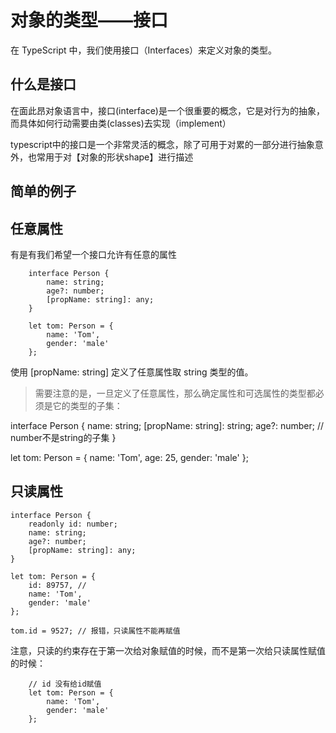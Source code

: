 # 对象的类型——接口
在 TypeScript 中，我们使用接口（Interfaces）来定义对象的类型。

## 什么是接口

在面此昂对象语言中，接口(interface)是一个很重要的概念，它是对行为的抽象，而具体如何行动需要由类(classes)去实现（implement）

typescript中的接口是一个非常灵活的概念，除了可用于对累的一部分进行抽象意外，也常用于对【对象的形状shape】进行描述

## 简单的例子


## 任意属性

有是有我们希望一个接口允许有任意的属性
```
    interface Person {
        name: string;
        age?: number;
        [propName: string]: any;
    }

    let tom: Person = {
        name: 'Tom',
        gender: 'male'
    };
```
使用 [propName: string] 定义了任意属性取 string 类型的值。

> 需要注意的是，一旦定义了任意属性，那么确定属性和可选属性的类型都必须是它的类型的子集：

interface Person {
    name: string;
    [propName: string]: string;
    age?: number; // number不是string的子集
}

let tom: Person = {
    name: 'Tom',
    age: 25,
    gender: 'male'
};

## 只读属性

```
interface Person {
    readonly id: number;
    name: string;
    age?: number;
    [propName: string]: any;
}

let tom: Person = {
    id: 89757, // 
    name: 'Tom',
    gender: 'male'
};

tom.id = 9527; // 报错，只读属性不能再赋值
```

注意，只读的约束存在于第一次给对象赋值的时候，而不是第一次给只读属性赋值的时候：
```
    // id 没有给id赋值
    let tom: Person = {
        name: 'Tom',
        gender: 'male'
    };
```